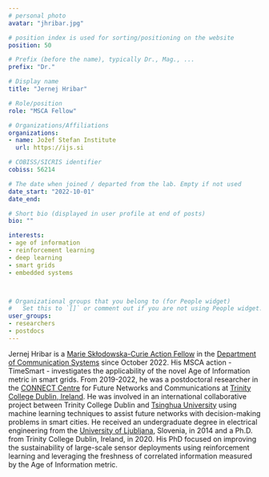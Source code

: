 ```yaml
---
# personal photo
avatar: "jhribar.jpg"

# position index is used for sorting/positioning on the website
position: 50

# Prefix (before the name), typically Dr., Mag., ...
prefix: "Dr."

# Display name
title: "Jernej Hribar"

# Role/position
role: "MSCA Fellow"

# Organizations/Affiliations
organizations:
- name: Jožef Stefan Institute
  url: https://ijs.si

# COBISS/SICRIS identifier
cobiss: 56214

# The date when joined / departed from the lab. Empty if not used
date_start: "2022-10-01"
date_end:

# Short bio (displayed in user profile at end of posts)
bio: ""

interests:
- age of information
- reinforcement learning
- deep learning
- smart grids
- embedded systems



# Organizational groups that you belong to (for People widget)
#   Set this to `[]` or comment out if you are not using People widget.
user_groups:
- researchers
- postdocs
---
```


Jernej Hribar is a [Marie Skłodowska-Curie Action Fellow](https://marie-sklodowska-curie-actions.ec.europa.eu/actions/postdoctoral-fellowships) in the [Department of Communication Systems](https://e6.ijs.si/) since October 2022. His MSCA action - TimeSmart - investigates the applicability of the novel Age of Information metric in smart grids. From 2019-2022, he was a postdoctoral researcher in the [CONNECT Centre](https://connectcentre.ie/) for Future Networks and Communications at [Trinity College Dublin, Ireland](https://www.tcd.ie/). He was involved in an international collaborative project between Trinity College Dublin and [Tsinghua University](https://www.tsinghua.edu.cn/en/) using machine learning techniques to assist future networks with decision-making problems in smart cities. He received an undergraduate degree in electrical engineering from the [University of Ljubljana](https://www.uni-lj.si/eng/), Slovenia, in 2014 and a Ph.D. from Trinity College Dublin, Ireland, in 2020. His PhD focused on improving the sustainability of large-scale sensor deployments using reinforcement learning and leveraging the freshness of correlated information measured by the Age of Information metric.
